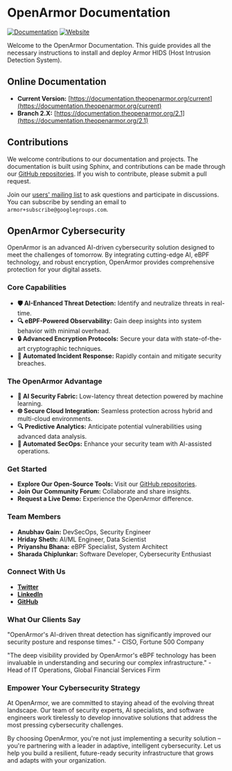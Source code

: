 # OpenArmor Documentation

[![Documentation](https://img.shields.io/badge/docs-view-green.svg)](https://documentation.theopenarmor.org)
[![Website](https://img.shields.io/badge/web-view-green.svg)](https://theopenarmor.org)

Welcome to the OpenArmor Documentation. This guide provides all the necessary instructions to install and deploy Armor HIDS (Host Intrusion Detection System).

## Online Documentation

- **Current Version:** [https://documentation.theopenarmor.org/current](https://documentation.theopenarmor.org/current)
- **Branch 2.X:** [https://documentation.theopenarmor.org/2.1](https://documentation.theopenarmor.org/2.1)

## Contributions

We welcome contributions to our documentation and projects. The documentation is built using Sphinx, and contributions can be made through our [GitHub repositories](https://github.com/openarmor). If you wish to contribute, please submit a pull request.

Join our [users' mailing list](https://groups.google.com/d/forum/armor) to ask questions and participate in discussions. You can subscribe by sending an email to `armor+subscribe@googlegroups.com`.

## OpenArmor Cybersecurity

OpenArmor is an advanced AI-driven cybersecurity solution designed to meet the challenges of tomorrow. By integrating cutting-edge AI, eBPF technology, and robust encryption, OpenArmor provides comprehensive protection for your digital assets.

### Core Capabilities

- **🛡️ AI-Enhanced Threat Detection:** Identify and neutralize threats in real-time.
- **🔍 eBPF-Powered Observability:** Gain deep insights into system behavior with minimal overhead.
- **🔒 Advanced Encryption Protocols:** Secure your data with state-of-the-art cryptographic techniques.
- **🤖 Automated Incident Response:** Rapidly contain and mitigate security breaches.

### The OpenArmor Advantage

- **🧠 AI Security Fabric:** Low-latency threat detection powered by machine learning.
- **🌐 Secure Cloud Integration:** Seamless protection across hybrid and multi-cloud environments.
- **🔍 Predictive Analytics:** Anticipate potential vulnerabilities using advanced data analysis.
- **🤖 Automated SecOps:** Enhance your security team with AI-assisted operations.

### Get Started

- **Explore Our Open-Source Tools:** Visit our [GitHub repositories](https://github.com/openarmor).
- **Join Our Community Forum:** Collaborate and share insights.
- **Request a Live Demo:** Experience the OpenArmor difference.

### Team Members

- **Anubhav Gain:** DevSecOps, Security Engineer
- **Hriday Sheth:** AI/ML Engineer, Data Scientist
- **Priyanshu Bhana:** eBPF Specialist, System Architect
- **Sharada Chiplunkar:** Software Developer, Cybersecurity Enthusiast

### Connect With Us

- **[Twitter](https://twitter.com/openarmor)**
- **[LinkedIn](https://linkedin.com/company/openarmor)**
- **[GitHub](https://github.com/openarmor)**

### What Our Clients Say

"OpenArmor's AI-driven threat detection has significantly improved our security posture and response times." - CISO, Fortune 500 Company

"The deep visibility provided by OpenArmor's eBPF technology has been invaluable in understanding and securing our complex infrastructure." - Head of IT Operations, Global Financial Services Firm

### Empower Your Cybersecurity Strategy

At OpenArmor, we are committed to staying ahead of the evolving threat landscape. Our team of security experts, AI specialists, and software engineers work tirelessly to develop innovative solutions that address the most pressing cybersecurity challenges.

By choosing OpenArmor, you're not just implementing a security solution – you're partnering with a leader in adaptive, intelligent cybersecurity. Let us help you build a resilient, future-ready security infrastructure that grows and adapts with your organization.
